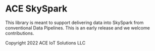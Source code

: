 # ACE SkySpark

This library is meant to support delivering data into SkySpark from conventional Data Pipelines.
This is an early release and we welcome contributions.

Copyright 2022 ACE IoT Solutions LLC